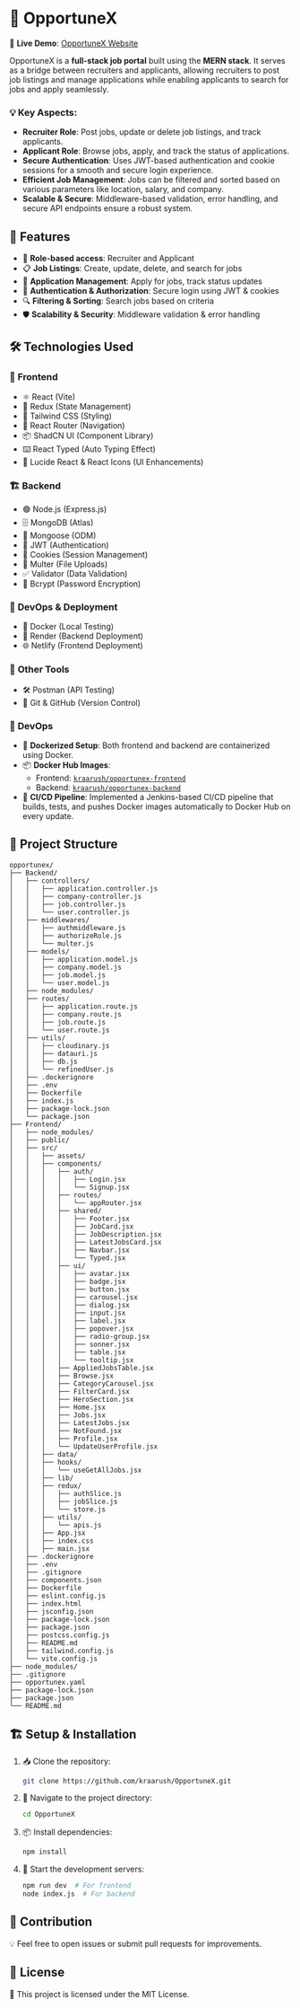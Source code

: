 # 🚀 OpportuneX

🔗 **Live Demo**: [OpportuneX Website](https://opportunee.netlify.app)

OpportuneX is a **full-stack job portal** built using the **MERN stack**. It serves as a bridge between recruiters and applicants, allowing recruiters to post job listings and manage applications while enabling applicants to search for jobs and apply seamlessly. 

### 💡 Key Aspects:
- **Recruiter Role**: Post jobs, update or delete job listings, and track applicants.
- **Applicant Role**: Browse jobs, apply, and track the status of applications.
- **Secure Authentication**: Uses JWT-based authentication and cookie sessions for a smooth and secure login experience.
- **Efficient Job Management**: Jobs can be filtered and sorted based on various parameters like location, salary, and company.
- **Scalable & Secure**: Middleware-based validation, error handling, and secure API endpoints ensure a robust system.

## 📌 Features
- 👥 **Role-based access**: Recruiter and Applicant
- 📋 **Job Listings**: Create, update, delete, and search for jobs
- 📝 **Application Management**: Apply for jobs, track status updates
- 🔐 **Authentication & Authorization**: Secure login using JWT & cookies
- 🔍 **Filtering & Sorting**: Search jobs based on criteria
- 🛡️ **Scalability & Security**: Middleware validation & error handling

## 🛠️ Technologies Used
### 🎨 **Frontend**
- ⚛️ React (Vite)
- 🎯 Redux (State Management)
- 🎨 Tailwind CSS (Styling)
- 🚦 React Router (Navigation)
- 📦 ShadCN UI (Component Library)
- ⌨️ React Typed (Auto Typing Effect)
- 🎨 Lucide React & React Icons (UI Enhancements)

### 🏗️ **Backend**
- 🟢 Node.js (Express.js)
- 🗄️ MongoDB (Atlas)
- 🔗 Mongoose (ODM)
- 🔑 JWT (Authentication)
- 🍪 Cookies (Session Management)
- 📂 Multer (File Uploads)
- ✅ Validator (Data Validation)
- 🔐 Bcrypt (Password Encryption)

### 🚀 **DevOps & Deployment**
- 🐳 Docker (Local Testing)
- 🔄 Render (Backend Deployment)
- 🌐 Netlify (Frontend Deployment)

### 🔧 **Other Tools**
- 🛠️ Postman (API Testing)
- 🔗 Git & GitHub (Version Control)

### 🚀 **DevOps**
- 🐳 **Dockerized Setup**: Both frontend and backend are containerized using Docker.
- 📦 **Docker Hub Images**:
  - Frontend: [`kraarush/opportunex-frontend`](https://hub.docker.com/r/kraarush/opportunex-frontend)
  - Backend: [`kraarush/opportunex-backend`](https://hub.docker.com/r/kraarush/opportunex-backend)
- 🔄 **CI/CD Pipeline**: Implemented a Jenkins-based CI/CD pipeline that builds, tests, and pushes Docker images automatically to Docker Hub on every update.

## 📂 Project Structure
```
opportunex/
├── Backend/
│   ├── controllers/
│   │   ├── application.controller.js
│   │   ├── company-controller.js
│   │   ├── job.controller.js
│   │   └── user.controller.js
│   ├── middlewares/
│   │   ├── authmiddleware.js
│   │   ├── authorizeRole.js
│   │   └── multer.js
│   ├── models/
│   │   ├── application.model.js
│   │   ├── company.model.js
│   │   ├── job.model.js
│   │   └── user.model.js
│   ├── node_modules/
│   ├── routes/
│   │   ├── application.route.js
│   │   ├── company.route.js
│   │   ├── job.route.js
│   │   └── user.route.js
│   ├── utils/
│   │   ├── cloudinary.js
│   │   ├── datauri.js
│   │   ├── db.js
│   │   └── refinedUser.js
│   ├── .dockerignore
│   ├── .env
│   ├── Dockerfile
│   ├── index.js
│   ├── package-lock.json
│   └── package.json
├── Frontend/
│   ├── node_modules/
│   ├── public/
│   ├── src/
│   │   ├── assets/
│   │   ├── components/
│   │   │   ├── auth/
│   │   │   │   ├── Login.jsx
│   │   │   │   └── Signup.jsx
│   │   │   ├── routes/
│   │   │   │   └── appRouter.jsx
│   │   │   ├── shared/
│   │   │   │   ├── Footer.jsx
│   │   │   │   ├── JobCard.jsx
│   │   │   │   ├── JobDescription.jsx
│   │   │   │   ├── LatestJobsCard.jsx
│   │   │   │   ├── Navbar.jsx
│   │   │   │   └── Typed.jsx
│   │   │   ├── ui/
│   │   │   │   ├── avatar.jsx
│   │   │   │   ├── badge.jsx
│   │   │   │   ├── button.jsx
│   │   │   │   ├── carousel.jsx
│   │   │   │   ├── dialog.jsx
│   │   │   │   ├── input.jsx
│   │   │   │   ├── label.jsx
│   │   │   │   ├── popover.jsx
│   │   │   │   ├── radio-group.jsx
│   │   │   │   ├── sonner.jsx
│   │   │   │   ├── table.jsx
│   │   │   │   └── tooltip.jsx
│   │   │   ├── AppliedJobsTable.jsx
│   │   │   ├── Browse.jsx
│   │   │   ├── CategoryCarousel.jsx
│   │   │   ├── FilterCard.jsx
│   │   │   ├── HeroSection.jsx
│   │   │   ├── Home.jsx
│   │   │   ├── Jobs.jsx
│   │   │   ├── LatestJobs.jsx
│   │   │   ├── NotFound.jsx
│   │   │   ├── Profile.jsx
│   │   │   └── UpdateUserProfile.jsx
│   │   ├── data/
│   │   ├── hooks/
│   │   │   └── useGetAllJobs.jsx
│   │   ├── lib/
│   │   ├── redux/
│   │   │   ├── authSlice.js
│   │   │   ├── jobSlice.js
│   │   │   └── store.js
│   │   ├── utils/
│   │   │   └── apis.js
│   │   ├── App.jsx
│   │   ├── index.css
│   │   ├── main.jsx
│   ├── .dockerignore
│   ├── .env
│   ├── .gitignore
│   ├── components.json
│   ├── Dockerfile
│   ├── eslint.config.js
│   ├── index.html
│   ├── jsconfig.json
│   ├── package-lock.json
│   ├── package.json
│   ├── postcss.config.js
│   ├── README.md
│   ├── tailwind.config.js
│   └── vite.config.js
├── node_modules/
├── .gitignore
├── opportunex.yaml
├── package-lock.json
├── package.json
└── README.md

```

## 🏗️ Setup & Installation
1. 📥 Clone the repository:
   ```sh
   git clone https://github.com/kraarush/OpportuneX.git
   ```
2. 📂 Navigate to the project directory:
   ```sh
   cd OpportuneX
   ```
3. 📦 Install dependencies:
   ```sh
   npm install
   ```
4. 🚀 Start the development servers:
   ```sh
   npm run dev  # For frontend
   node index.js  # For backend
   ```

## 🤝 Contribution
💡 Feel free to open issues or submit pull requests for improvements.

## 📄 License
📜 This project is licensed under the MIT License.

